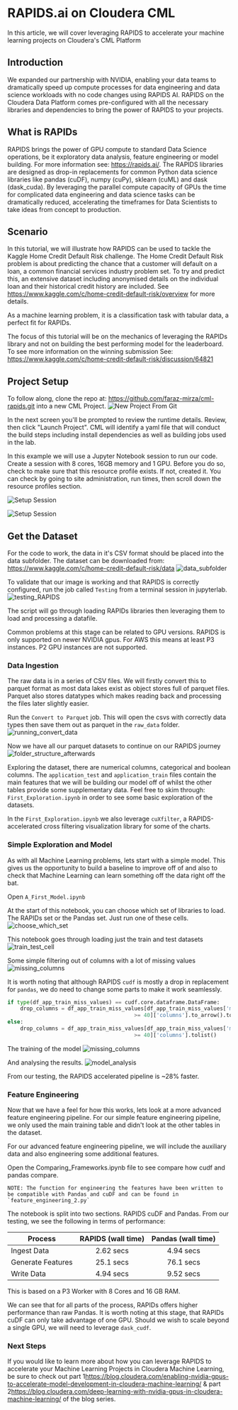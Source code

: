 # RAPIDS.ai on Cloudera CML

In this article, we will cover leveraging RAPIDS to accelerate your machine learning projects on Cloudera's CML Platform

## Introduction

We expanded our partnership with NVIDIA, enabling your data teams to dramatically speed up compute processes for data engineering and data science workloads with no code changes using RAPIDS AI. RAPIDS on the Cloudera Data Platform comes pre-configured with all the necessary libraries and dependencies to bring the power of RAPIDS to your projects.

## What is RAPIDs

RAPIDS brings the power of GPU compute to standard Data Science operations, be it exploratory data analysis, feature engineering or model building. For more information see: <https://rapids.ai/>. The RAPIDS libraries are designed as drop-in replacements for common Python data science libraries like pandas (cuDF), numpy (cuPy), sklearn (cuML) and dask (dask_cuda). By leveraging the parallel compute capacity of GPUs the time for complicated data engineering and data science tasks can be dramatically reduced, accelerating the timeframes for Data Scientists to take ideas from concept to production.

## Scenario

In this tutorial, we will illustrate how RAPIDS can be used to tackle the Kaggle Home Credit Default Risk challenge. The Home Credit Default Risk problem is about predicting the chance that a customer will default on a loan, a common financial services industry problem set. To try and predict this, an extensive dataset including anonymised details on the individual loan and their historical credit history are included. See https://www.kaggle.com/c/home-credit-default-risk/overview for more details.

As a machine learning problem, it is a classification task with tabular data, a perfect fit for RAPIDs.

The focus of this tutorial will be on the mechanics of leveraging the RAPIDs library and not on building the best performing model for the leaderboard. To see more information on the winning submission See: https://www.kaggle.com/c/home-credit-default-risk/discussion/64821

## Project Setup

To follow along, clone the repo at: https://github.com/faraz-mirza/cml-rapids.git into a new CML Project. 
![New Project From Git](images/CreateProject.png)

In the next screen you'll be prompted to review the runtime details. Review, then click "Launch Project". CML will identify a yaml file that will conduct the build steps including install dependencies as well as building jobs used in the lab.

In this example we will use a Jupyter Notebook session to run our code. 
Create a session with 8 cores, 16GB memory and 1 GPU. Before you do so, check to make sure that this resource profile exists. If not, created it. You can check by going to site administration, run times, then scroll down the resource profiles section.

![Setup Session](images/resouce-profile.png)

![Setup Session](images/setup_session.png)


## Get the Dataset

For the code to work, the data in it's CSV format should be placed into the data subfolder. The dataset can be downloaded from: https://www.kaggle.com/c/home-credit-default-risk/data
![data_subfolder](images/data_folder.png)

To validate that our image is working and that RAPIDS is correctly configured, run the job called `Testing` from a terminal session in jupyterlab.
![testing_RAPIDS](images/testing-job.png)

The script will go through loading RAPIDs libraries then leveraging them to load and processing a datafile.

Common problems at this stage can be related to GPU versions. RAPIDS is only supported on newer NVIDIA gpus. For AWS this means at least P3 instances. P2 GPU instances are not supported.


### Data Ingestion

The raw data is in a series of CSV files. We will firstly convert this to parquet format as most data lakes exist as object stores full of parquet files. Parquet also stores datatypes which makes reading back and processing the files later slightly easier.

Run the `Convert to Parquet` job. This will open the csvs with correctly data types then save them out as parquet in the `raw_data` folder. 
![running_convert_data](images/convert-data-job.png)

Now we have all our parquet datasets to continue on our RAPIDS journey
![folder_structure_afterwards](images/processed_data.png)

Exploring the dataset, there are numerical columns, categorical and boolean columns. The `application_test` and `application_train` files contain the main features that we will be building our model off of whilst the other tables provide some supplementary data. Feel free to skim through: `First_Exploration.ipynb` in order to see some basic exploration of the datasets. 

In the `First_Exploration.ipynb` we also leverage `cuXfilter`, a RAPIDS-accelerated cross filtering visualization library for some of the charts.

### Simple Exploration and Model

As with all Machine Learning problems, lets start with a simple model. This gives us the opportunity to build a baseline to improve off of and also to check that Machine Learning can learn something off the data right off the bat.

Open `A_First_Model.ipynb`

At the start of this notebook, you can choose which set of libraries to load.
The RAPIDs set or the Pandas set. Just run one of these cells.
![choose_which_set](images/Choose_version.gif)

This notebook goes through loading just the train and test datasets
![train_test_cell](images/load_data.png)

Some simple filtering out of columns with a lot of missing values
![missing_columns](images/Check_Missing.gif)

It is worth noting that although RAPIDS `cudf` is mostly a drop in replacement for `pandas`, we do need to change some parts to make it work seamlessly.

```python
if type(df_app_train_miss_values) == cudf.core.dataframe.DataFrame:
    drop_columns = df_app_train_miss_values[df_app_train_miss_values['missing percent'] \
                                        >= 40]['columns'].to_arrow().to_pylist()
else:
    drop_columns = df_app_train_miss_values[df_app_train_miss_values['missing percent'] \
                                        >= 40]['columns'].tolist()
```

The training of the model
![missing_columns](images/Training_Model_Jupyter.png)

And analysing the results.
![model_analysis](images/Feature_Importances.png)

From our testing, the RAPIDS accelerated pipeline is ~28% faster.
### Feature Engineering

Now that we have a feel for how this works, lets look at a more advanced feature engineering pipeline.
For our simple feature engineering pipeline, we only used the main training table and didn't look at the other tables in the dataset.

For our advanced feature engineering pipeline, we will include the auxiliary data and also engineering some additional features.

Open the Comparing_Frameworks.ipynb file to see compare how cudf and pandas compare.

    NOTE: The function for engineering the features have been written to be compatible with Pandas and cuDF and can be found in `feature_engineering_2.py` 

The notebook is split into two sections. RAPIDS cuDF and Pandas.
From our testing, we see the following in terms of performance:

| Process        | RAPIDS (wall time) | Pandas (wall time)  |
| ------------- |:-------------:| :-----:|
| Ingest Data      | 2.62 secs | 4.94 secs |
| Generate Features      | 25.1 secs | 76.1 secs |
| Write Data | 4.94 secs | 9.52 secs |

This is based on a P3 Worker with 8 Cores and 16 GB RAM.

We can see that for all parts of the process, RAPIDs offers higher performance than raw Pandas. It is worth noting at this stage, that RAPIDs cuDF can only take advantage of one GPU. Should we wish to scale beyond a single GPU, we will need to leverage `dask_cudf`.

### Next Steps

If you would like to learn more about how you can leverage RAPIDS to accelerate your Machine Learning Projects in Cloudera Machine Learning, be sure to check out part 1<https://blog.cloudera.com/enabling-nvidia-gpus-to-accelerate-model-development-in-cloudera-machine-learning/> & part 2<https://blog.cloudera.com/deep-learning-with-nvidia-gpus-in-cloudera-machine-learning/> of the blog series.
